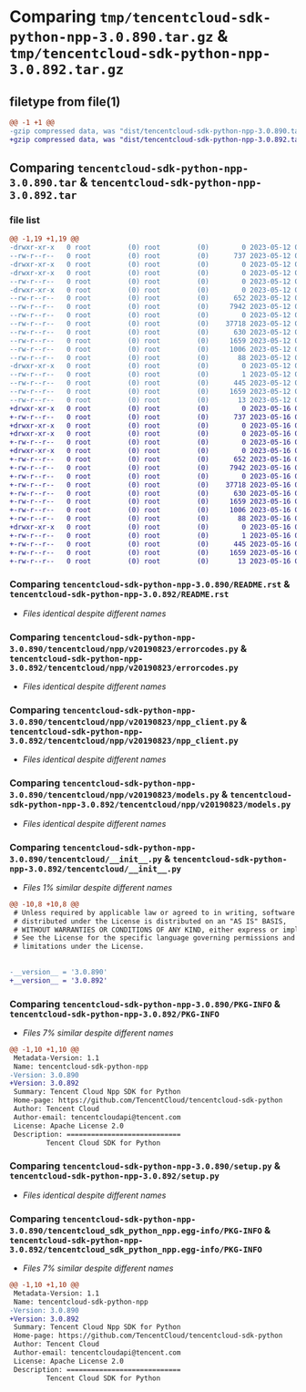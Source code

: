 # Comparing `tmp/tencentcloud-sdk-python-npp-3.0.890.tar.gz` & `tmp/tencentcloud-sdk-python-npp-3.0.892.tar.gz`

## filetype from file(1)

```diff
@@ -1 +1 @@
-gzip compressed data, was "dist/tencentcloud-sdk-python-npp-3.0.890.tar", last modified: Fri May 12 03:11:12 2023, max compression
+gzip compressed data, was "dist/tencentcloud-sdk-python-npp-3.0.892.tar", last modified: Tue May 16 00:42:00 2023, max compression
```

## Comparing `tencentcloud-sdk-python-npp-3.0.890.tar` & `tencentcloud-sdk-python-npp-3.0.892.tar`

### file list

```diff
@@ -1,19 +1,19 @@
-drwxr-xr-x   0 root         (0) root         (0)        0 2023-05-12 03:11:12.000000 tencentcloud-sdk-python-npp-3.0.890/
--rw-r--r--   0 root         (0) root         (0)      737 2023-05-12 03:11:12.000000 tencentcloud-sdk-python-npp-3.0.890/README.rst
-drwxr-xr-x   0 root         (0) root         (0)        0 2023-05-12 03:11:12.000000 tencentcloud-sdk-python-npp-3.0.890/tencentcloud/
-drwxr-xr-x   0 root         (0) root         (0)        0 2023-05-12 03:11:12.000000 tencentcloud-sdk-python-npp-3.0.890/tencentcloud/npp/
--rw-r--r--   0 root         (0) root         (0)        0 2023-05-12 03:11:12.000000 tencentcloud-sdk-python-npp-3.0.890/tencentcloud/npp/__init__.py
-drwxr-xr-x   0 root         (0) root         (0)        0 2023-05-12 03:11:12.000000 tencentcloud-sdk-python-npp-3.0.890/tencentcloud/npp/v20190823/
--rw-r--r--   0 root         (0) root         (0)      652 2023-05-12 03:11:12.000000 tencentcloud-sdk-python-npp-3.0.890/tencentcloud/npp/v20190823/errorcodes.py
--rw-r--r--   0 root         (0) root         (0)     7942 2023-05-12 03:11:12.000000 tencentcloud-sdk-python-npp-3.0.890/tencentcloud/npp/v20190823/npp_client.py
--rw-r--r--   0 root         (0) root         (0)        0 2023-05-12 03:11:12.000000 tencentcloud-sdk-python-npp-3.0.890/tencentcloud/npp/v20190823/__init__.py
--rw-r--r--   0 root         (0) root         (0)    37718 2023-05-12 03:11:12.000000 tencentcloud-sdk-python-npp-3.0.890/tencentcloud/npp/v20190823/models.py
--rw-r--r--   0 root         (0) root         (0)      630 2023-05-12 03:11:12.000000 tencentcloud-sdk-python-npp-3.0.890/tencentcloud/__init__.py
--rw-r--r--   0 root         (0) root         (0)     1659 2023-05-12 03:11:12.000000 tencentcloud-sdk-python-npp-3.0.890/PKG-INFO
--rw-r--r--   0 root         (0) root         (0)     1006 2023-05-12 03:11:12.000000 tencentcloud-sdk-python-npp-3.0.890/setup.py
--rw-r--r--   0 root         (0) root         (0)       88 2023-05-12 03:11:12.000000 tencentcloud-sdk-python-npp-3.0.890/setup.cfg
-drwxr-xr-x   0 root         (0) root         (0)        0 2023-05-12 03:11:12.000000 tencentcloud-sdk-python-npp-3.0.890/tencentcloud_sdk_python_npp.egg-info/
--rw-r--r--   0 root         (0) root         (0)        1 2023-05-12 03:11:12.000000 tencentcloud-sdk-python-npp-3.0.890/tencentcloud_sdk_python_npp.egg-info/dependency_links.txt
--rw-r--r--   0 root         (0) root         (0)      445 2023-05-12 03:11:12.000000 tencentcloud-sdk-python-npp-3.0.890/tencentcloud_sdk_python_npp.egg-info/SOURCES.txt
--rw-r--r--   0 root         (0) root         (0)     1659 2023-05-12 03:11:12.000000 tencentcloud-sdk-python-npp-3.0.890/tencentcloud_sdk_python_npp.egg-info/PKG-INFO
--rw-r--r--   0 root         (0) root         (0)       13 2023-05-12 03:11:12.000000 tencentcloud-sdk-python-npp-3.0.890/tencentcloud_sdk_python_npp.egg-info/top_level.txt
+drwxr-xr-x   0 root         (0) root         (0)        0 2023-05-16 00:42:00.000000 tencentcloud-sdk-python-npp-3.0.892/
+-rw-r--r--   0 root         (0) root         (0)      737 2023-05-16 00:42:00.000000 tencentcloud-sdk-python-npp-3.0.892/README.rst
+drwxr-xr-x   0 root         (0) root         (0)        0 2023-05-16 00:42:00.000000 tencentcloud-sdk-python-npp-3.0.892/tencentcloud/
+drwxr-xr-x   0 root         (0) root         (0)        0 2023-05-16 00:42:00.000000 tencentcloud-sdk-python-npp-3.0.892/tencentcloud/npp/
+-rw-r--r--   0 root         (0) root         (0)        0 2023-05-16 00:42:00.000000 tencentcloud-sdk-python-npp-3.0.892/tencentcloud/npp/__init__.py
+drwxr-xr-x   0 root         (0) root         (0)        0 2023-05-16 00:42:00.000000 tencentcloud-sdk-python-npp-3.0.892/tencentcloud/npp/v20190823/
+-rw-r--r--   0 root         (0) root         (0)      652 2023-05-16 00:42:00.000000 tencentcloud-sdk-python-npp-3.0.892/tencentcloud/npp/v20190823/errorcodes.py
+-rw-r--r--   0 root         (0) root         (0)     7942 2023-05-16 00:42:00.000000 tencentcloud-sdk-python-npp-3.0.892/tencentcloud/npp/v20190823/npp_client.py
+-rw-r--r--   0 root         (0) root         (0)        0 2023-05-16 00:42:00.000000 tencentcloud-sdk-python-npp-3.0.892/tencentcloud/npp/v20190823/__init__.py
+-rw-r--r--   0 root         (0) root         (0)    37718 2023-05-16 00:42:00.000000 tencentcloud-sdk-python-npp-3.0.892/tencentcloud/npp/v20190823/models.py
+-rw-r--r--   0 root         (0) root         (0)      630 2023-05-16 00:42:00.000000 tencentcloud-sdk-python-npp-3.0.892/tencentcloud/__init__.py
+-rw-r--r--   0 root         (0) root         (0)     1659 2023-05-16 00:42:00.000000 tencentcloud-sdk-python-npp-3.0.892/PKG-INFO
+-rw-r--r--   0 root         (0) root         (0)     1006 2023-05-16 00:42:00.000000 tencentcloud-sdk-python-npp-3.0.892/setup.py
+-rw-r--r--   0 root         (0) root         (0)       88 2023-05-16 00:42:00.000000 tencentcloud-sdk-python-npp-3.0.892/setup.cfg
+drwxr-xr-x   0 root         (0) root         (0)        0 2023-05-16 00:42:00.000000 tencentcloud-sdk-python-npp-3.0.892/tencentcloud_sdk_python_npp.egg-info/
+-rw-r--r--   0 root         (0) root         (0)        1 2023-05-16 00:42:00.000000 tencentcloud-sdk-python-npp-3.0.892/tencentcloud_sdk_python_npp.egg-info/dependency_links.txt
+-rw-r--r--   0 root         (0) root         (0)      445 2023-05-16 00:42:00.000000 tencentcloud-sdk-python-npp-3.0.892/tencentcloud_sdk_python_npp.egg-info/SOURCES.txt
+-rw-r--r--   0 root         (0) root         (0)     1659 2023-05-16 00:42:00.000000 tencentcloud-sdk-python-npp-3.0.892/tencentcloud_sdk_python_npp.egg-info/PKG-INFO
+-rw-r--r--   0 root         (0) root         (0)       13 2023-05-16 00:42:00.000000 tencentcloud-sdk-python-npp-3.0.892/tencentcloud_sdk_python_npp.egg-info/top_level.txt
```

### Comparing `tencentcloud-sdk-python-npp-3.0.890/README.rst` & `tencentcloud-sdk-python-npp-3.0.892/README.rst`

 * *Files identical despite different names*

### Comparing `tencentcloud-sdk-python-npp-3.0.890/tencentcloud/npp/v20190823/errorcodes.py` & `tencentcloud-sdk-python-npp-3.0.892/tencentcloud/npp/v20190823/errorcodes.py`

 * *Files identical despite different names*

### Comparing `tencentcloud-sdk-python-npp-3.0.890/tencentcloud/npp/v20190823/npp_client.py` & `tencentcloud-sdk-python-npp-3.0.892/tencentcloud/npp/v20190823/npp_client.py`

 * *Files identical despite different names*

### Comparing `tencentcloud-sdk-python-npp-3.0.890/tencentcloud/npp/v20190823/models.py` & `tencentcloud-sdk-python-npp-3.0.892/tencentcloud/npp/v20190823/models.py`

 * *Files identical despite different names*

### Comparing `tencentcloud-sdk-python-npp-3.0.890/tencentcloud/__init__.py` & `tencentcloud-sdk-python-npp-3.0.892/tencentcloud/__init__.py`

 * *Files 1% similar despite different names*

```diff
@@ -10,8 +10,8 @@
 # Unless required by applicable law or agreed to in writing, software
 # distributed under the License is distributed on an "AS IS" BASIS,
 # WITHOUT WARRANTIES OR CONDITIONS OF ANY KIND, either express or implied.
 # See the License for the specific language governing permissions and
 # limitations under the License.
 
 
-__version__ = '3.0.890'
+__version__ = '3.0.892'
```

### Comparing `tencentcloud-sdk-python-npp-3.0.890/PKG-INFO` & `tencentcloud-sdk-python-npp-3.0.892/PKG-INFO`

 * *Files 7% similar despite different names*

```diff
@@ -1,10 +1,10 @@
 Metadata-Version: 1.1
 Name: tencentcloud-sdk-python-npp
-Version: 3.0.890
+Version: 3.0.892
 Summary: Tencent Cloud Npp SDK for Python
 Home-page: https://github.com/TencentCloud/tencentcloud-sdk-python
 Author: Tencent Cloud
 Author-email: tencentcloudapi@tencent.com
 License: Apache License 2.0
 Description: ============================
         Tencent Cloud SDK for Python
```

### Comparing `tencentcloud-sdk-python-npp-3.0.890/setup.py` & `tencentcloud-sdk-python-npp-3.0.892/setup.py`

 * *Files identical despite different names*

### Comparing `tencentcloud-sdk-python-npp-3.0.890/tencentcloud_sdk_python_npp.egg-info/PKG-INFO` & `tencentcloud-sdk-python-npp-3.0.892/tencentcloud_sdk_python_npp.egg-info/PKG-INFO`

 * *Files 7% similar despite different names*

```diff
@@ -1,10 +1,10 @@
 Metadata-Version: 1.1
 Name: tencentcloud-sdk-python-npp
-Version: 3.0.890
+Version: 3.0.892
 Summary: Tencent Cloud Npp SDK for Python
 Home-page: https://github.com/TencentCloud/tencentcloud-sdk-python
 Author: Tencent Cloud
 Author-email: tencentcloudapi@tencent.com
 License: Apache License 2.0
 Description: ============================
         Tencent Cloud SDK for Python
```

